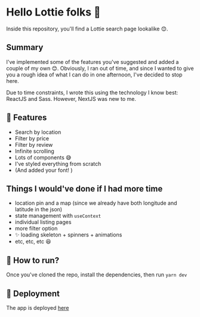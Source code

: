 # Hello Lottie folks 👋

Inside this repository, you'll find a Lottie search page lookalike 😊.

## Summary

I've implemented some of the features you've suggested and added a couple of my own 😊. Obviously, I ran out of time, and since I wanted to give you a rough idea of what I can do in one afternoon, I've decided to stop here.

Due to time constraints, I wrote this using the technology I know best: ReactJS and Sass. However, NextJS was new to me.

## 🌈 Features
- Search by location
- Filter by price
- Filter by review
- Infinite scrolling
- Lots of components 😅
- I've styled everything from scratch
- (And added your font! )

## Things I would've done if I had more time
- location pin and a map (since we already have both longitude and latitude in the json)
- state management with `useContext`
- individual listing pages
- more filter option
- ✨ loading skeleton + spinners + animations
- etc, etc, etc 😆


## 🤔 How to run?
Once you've cloned the repo, install the dependencies, then run `yarn dev`

## 🚀 Deployment
The app is deployed [here](https://lottie-amber.vercel.app/)
